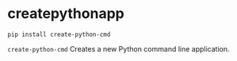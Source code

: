 # createpythonapp

`pip install create-python-cmd`

`create-python-cmd` Creates a new Python command line application.
